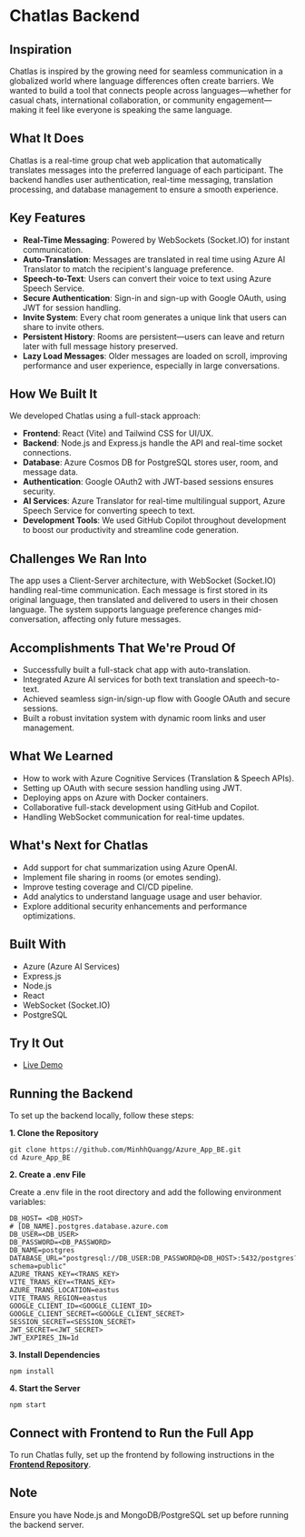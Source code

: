 # Chatlas Backend

## Inspiration

Chatlas is inspired by the growing need for seamless communication in a globalized world where language differences often create barriers. We wanted to build a tool that connects people across languages—whether for casual chats, international collaboration, or community engagement—making it feel like everyone is speaking the same language.

## What It Does

Chatlas is a real-time group chat web application that automatically translates messages into the preferred language of each participant. The backend handles user authentication, real-time messaging, translation processing, and database management to ensure a smooth experience.

## Key Features

- **Real-Time Messaging**: Powered by WebSockets (Socket.IO) for instant communication.
- **Auto-Translation**: Messages are translated in real time using Azure AI Translator to match the recipient's language preference.
- **Speech-to-Text**: Users can convert their voice to text using Azure Speech Service.
- **Secure Authentication**: Sign-in and sign-up with Google OAuth, using JWT for session handling.
- **Invite System**: Every chat room generates a unique link that users can share to invite others.
- **Persistent History**: Rooms are persistent—users can leave and return later with full message history preserved.
- **Lazy Load Messages**: Older messages are loaded on scroll, improving performance and user experience, especially in large conversations.

## How We Built It
We developed Chatlas using a full-stack approach:

- **Frontend**: React (Vite) and Tailwind CSS for UI/UX.
- **Backend**: Node.js and Express.js handle the API and real-time socket connections.
- **Database**: Azure Cosmos DB for PostgreSQL stores user, room, and message data.
- **Authentication**: Google OAuth2 with JWT-based sessions ensures security.
- **AI Services**: Azure Translator for real-time multilingual support, Azure Speech Service for converting speech to text.
- **Development Tools**: We used GitHub Copilot throughout development to boost our productivity and streamline code generation.

## Challenges We Ran Into
The app uses a Client-Server architecture, with WebSocket (Socket.IO) handling real-time communication. Each message is first stored in its original language, then translated and delivered to users in their chosen language. The system supports language preference changes mid-conversation, affecting only future messages.

## Accomplishments That We're Proud Of
- Successfully built a full-stack chat app with auto-translation.
- Integrated Azure AI services for both text translation and speech-to-text.
- Achieved seamless sign-in/sign-up flow with Google OAuth and secure sessions.
- Built a robust invitation system with dynamic room links and user management.

## What We Learned
- How to work with Azure Cognitive Services (Translation & Speech APIs).
- Setting up OAuth with secure session handling using JWT.
- Deploying apps on Azure with Docker containers.
- Collaborative full-stack development using GitHub and Copilot.
- Handling WebSocket communication for real-time updates.

## What's Next for Chatlas
- Add support for chat summarization using Azure OpenAI.
- Implement file sharing in rooms (or emotes sending).
- Improve testing coverage and CI/CD pipeline.
- Add analytics to understand language usage and user behavior.
- Explore additional security enhancements and performance optimizations.

## Built With
- Azure (Azure AI Services)
- Express.js
- Node.js
- React
- WebSocket (Socket.IO)
- PostgreSQL

## Try It Out
- [Live Demo](https://www.youtube.com/watch?v=Q3Jx4viHm-g)

## Running the Backend

To set up the backend locally, follow these steps:

**1. Clone the Repository**

```
git clone https://github.com/MinhhQuangg/Azure_App_BE.git
cd Azure_App_BE
```

**2. Create a .env File**

Create a .env file in the root directory and add the following environment variables:

```
DB_HOST= <DB_HOST>
# [DB_NAME].postgres.database.azure.com
DB_USER=<DB_USER>
DB_PASSWORD=<DB_PASSWORD>
DB_NAME=postgres
DATABASE_URL="postgresql://DB_USER:DB_PASSWORD@<DB_HOST>:5432/postgres?schema=public"
AZURE_TRANS_KEY=<TRANS_KEY>
VITE_TRANS_KEY=<TRANS_KEY>
AZURE_TRANS_LOCATION=eastus
VITE_TRANS_REGION=eastus
GOOGLE_CLIENT_ID=<GOOGLE_CLIENT_ID>
GOOGLE_CLIENT_SECRET=<GOOGLE_CLIENT_SECRET>
SESSION_SECRET=<SESSION_SECRET>
JWT_SECRET=<JWT_SECRET>
JWT_EXPIRES_IN=1d
```

**3. Install Dependencies**

```
npm install
```

**4. Start the Server**

```
npm start
```

## Connect with Frontend to Run the Full App
To run Chatlas fully, set up the frontend by following instructions in the **[Frontend Repository](https://github.com/MinhhQuangg/Azure_Hack_FE)**.

## Note
Ensure you have Node.js and MongoDB/PostgreSQL set up before running the backend server.

